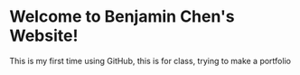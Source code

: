# Welcome to Benjamin Chen's Website!
This is my first time using GitHub, this is for class, trying to make a portfolio

## 
